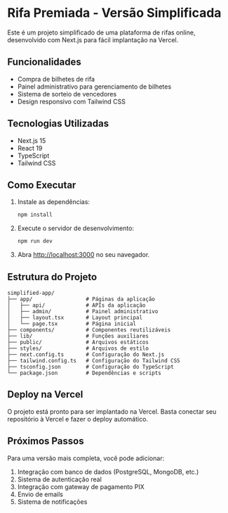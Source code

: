 # Rifa Premiada - Versão Simplificada

Este é um projeto simplificado de uma plataforma de rifas online, desenvolvido com Next.js para fácil implantação na Vercel.

## Funcionalidades

- Compra de bilhetes de rifa
- Painel administrativo para gerenciamento de bilhetes
- Sistema de sorteio de vencedores
- Design responsivo com Tailwind CSS

## Tecnologias Utilizadas

- Next.js 15
- React 19
- TypeScript
- Tailwind CSS

## Como Executar

1. Instale as dependências:
   ```bash
   npm install
   ```

2. Execute o servidor de desenvolvimento:
   ```bash
   npm run dev
   ```

3. Abra [http://localhost:3000](http://localhost:3000) no seu navegador.

## Estrutura do Projeto

```
simplified-app/
├── app/                 # Páginas da aplicação
│   ├── api/             # APIs da aplicação
│   ├── admin/           # Painel administrativo
│   ├── layout.tsx       # Layout principal
│   └── page.tsx         # Página inicial
├── components/          # Componentes reutilizáveis
├── lib/                 # Funções auxiliares
├── public/              # Arquivos estáticos
├── styles/              # Arquivos de estilo
├── next.config.ts       # Configuração do Next.js
├── tailwind.config.ts   # Configuração do Tailwind CSS
├── tsconfig.json        # Configuração do TypeScript
└── package.json         # Dependências e scripts
```

## Deploy na Vercel

O projeto está pronto para ser implantado na Vercel. Basta conectar seu repositório à Vercel e fazer o deploy automático.

## Próximos Passos

Para uma versão mais completa, você pode adicionar:

1. Integração com banco de dados (PostgreSQL, MongoDB, etc.)
2. Sistema de autenticação real
3. Integração com gateway de pagamento PIX
4. Envio de emails
5. Sistema de notificações